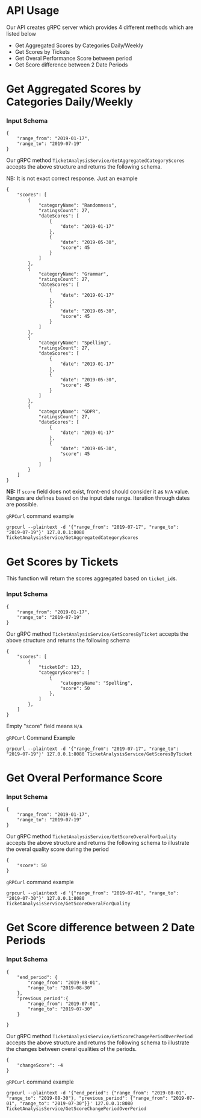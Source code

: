 # API Usage

Our API creates gRPC server which provides 4 different methods which are listed below

- Get Aggregated Scores by Categories Daily/Weekly
- Get Scores by Tickets
- Get Overal Performance Score between period
- Get Score difference between 2 Date Periods

# Get Aggregated Scores by Categories Daily/Weekly

### Input Schema

```
{
    "range_from": "2019-01-17", 
    "range_to": "2019-07-19"
}
```

Our gRPC method `TicketAnalysisService/GetAggregatedCategoryScores` accepts the above structure and returns the following schema. 

NB: It is not exact correct response. Just an example

```
{
    "scores": [
        {
            "categoryName": "Randomness",
            "ratingsCount": 27,
            "dateScores": [
                {
                    "date": "2019-01-17"
                },
                {
                    "date": "2019-05-30",
                    "score": 45
                }
            ]
        },
        {
            "categoryName": "Grammar",
            "ratingsCount": 27,
            "dateScores": [
                {
                    "date": "2019-01-17"
                },
                {
                    "date": "2019-05-30",
                    "score": 45
                }
            ]
        },
        {
            "categoryName": "Spelling",
            "ratingsCount": 27,
            "dateScores": [
                {
                    "date": "2019-01-17"
                },
                {
                    "date": "2019-05-30",
                    "score": 45
                }
            ]
        },
        {
            "categoryName": "GDPR",
            "ratingsCount": 27,
            "dateScores": [
                {
                    "date": "2019-01-17"
                },
                {
                    "date": "2019-05-30",
                    "score": 45
                }
            ]
        }
    ]
}
```

**NB:** If `score` field does not exist, front-end should consider it as `N/A` value. Ranges are defines based on the input date range. Iteration through dates are possible.

`gRPCurl` command example
```
grpcurl --plaintext -d '{"range_from": "2019-07-17", "range_to": "2019-07-19"}' 127.0.0.1:8080 TicketAnalysisService/GetAggregatedCategoryScores 
```


# Get Scores by Tickets

This function will return the scores aggregated based on `ticket_id`s. 

### Input Schema

```
{
    "range_from": "2019-01-17", 
    "range_to": "2019-07-19"
}
```

Our gRPC method `TicketAnalysisService/GetScoresByTicket` accepts the above structure and returns the following schema 

```
{
    "scores": [
        {
            "ticketId": 123,
            "categoryScores": [
                {
                    "categoryName": "Spelling",
                    "score": 50
                }, 
            ]
        },
    ]
}
```

Empty "score" field means `N/A`

`gRPCurl` Command Example
```
grpcurl --plaintext -d '{"range_from": "2019-07-17", "range_to": "2019-07-19"}' 127.0.0.1:8080 TicketAnalysisService/GetScoresByTicket 
```

# Get Overal Performance Score

### Input Schema

```
{
    "range_from": "2019-01-17", 
    "range_to": "2019-07-19"
}
```

Our gRPC method `TicketAnalysisService/GetScoreOveralForQuality` accepts the above structure and returns the following schema to illustrate the overal quality score during the period

```
{
    "score": 50
}
```

`gRPCurl` command example
```
grpcurl --plaintext -d '{"range_from": "2019-07-01", "range_to": "2019-07-30"}' 127.0.0.1:8080 TicketAnalysisService/GetScoreOveralForQuality    
```

# Get Score difference between 2 Date Periods
### Input Schema

```
{
    "end_period": {
        "range_from": "2019-08-01", 
        "range_to": "2019-08-30"
    },
    "previous_period":{
        "range_from": "2019-07-01", 
        "range_to": "2019-07-30"
    }
    
}
```

Our gRPC method `TicketAnalysisService/GetScoreChangePeriodOverPeriod` accepts the above structure and returns the following schema to illustrate the changes between overal qualities of the periods. 

```
{
    "changeScore": -4
}
```

`gRPCurl` command example
```
grpcurl --plaintext -d '{"end_period": {"range_from": "2019-08-01", "range_to": "2019-08-30"}, "previous_period": {"range_from": "2019-07-01", "range_to": "2019-07-30"}}' 127.0.0.1:8080 TicketAnalysisService/GetScoreChangePeriodOverPeriod
```